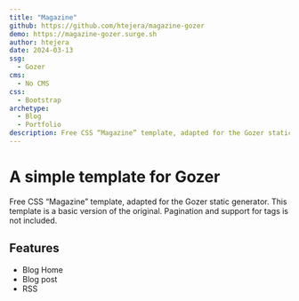 ```yaml
---
title: "Magazine"
github: https://github.com/htejera/magazine-gozer
demo: https://magazine-gozer.surge.sh
author: htejera
date: 2024-03-13
ssg:
  - Gozer
cms:
  - No CMS
css:
  - Bootstrap 
archetype:
  - Blog
  - Portfolio
description: Free CSS “Magazine” template, adapted for the Gozer static generator.
---
```


# A simple template for Gozer

Free CSS “Magazine” template, adapted for the Gozer static generator. 
This template is a basic version of the original. 
Pagination and support for tags is not included.

## Features

* Blog Home  
* Blog post  
* RSS
